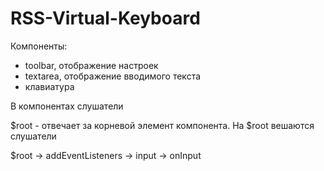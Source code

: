 # RSS-Virtual-Keyboard

Компоненты:  
- toolbar, отображение настроек
- textarea, отображение вводимого текста
- клавиатура

В компонентах слушатели

$root - отвечает за корневой элемент компонента.
На $root вешаются слушатели

$root -> addEventListeners -> input -> onInput
